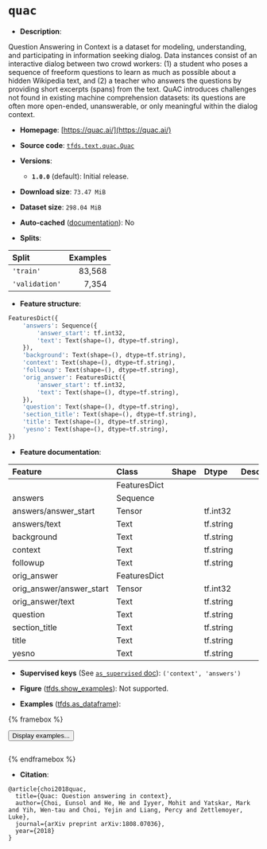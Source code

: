 <div itemscope itemtype="http://schema.org/Dataset">
  <div itemscope itemprop="includedInDataCatalog" itemtype="http://schema.org/DataCatalog">
    <meta itemprop="name" content="TensorFlow Datasets" />
  </div>
  <meta itemprop="name" content="quac" />
  <meta itemprop="description" content="Question Answering in Context is a dataset for modeling, understanding,&#10;and participating in information seeking dialog. Data instances consist&#10;of an interactive dialog between two crowd workers: (1) a student who poses&#10;a sequence of freeform questions to learn as much as possible about a hidden&#10;Wikipedia text, and (2) a teacher who answers the questions by providing&#10;short excerpts (spans) from the text. QuAC introduces challenges not found&#10;in existing machine comprehension datasets: its questions are often more&#10;open-ended, unanswerable, or only meaningful within the dialog context.&#10;&#10;To use this dataset:&#10;&#10;```python&#10;import tensorflow_datasets as tfds&#10;&#10;ds = tfds.load(&#x27;quac&#x27;, split=&#x27;train&#x27;)&#10;for ex in ds.take(4):&#10;  print(ex)&#10;```&#10;&#10;See [the guide](https://www.tensorflow.org/datasets/overview) for more&#10;informations on [tensorflow_datasets](https://www.tensorflow.org/datasets).&#10;&#10;" />
  <meta itemprop="url" content="https://www.tensorflow.org/datasets/catalog/quac" />
  <meta itemprop="sameAs" content="https://quac.ai/" />
  <meta itemprop="citation" content="@article{choi2018quac,&#10;  title={Quac: Question answering in context},&#10;  author={Choi, Eunsol and He, He and Iyyer, Mohit and Yatskar, Mark and Yih, Wen-tau and Choi, Yejin and Liang, Percy and Zettlemoyer, Luke},&#10;  journal={arXiv preprint arXiv:1808.07036},&#10;  year={2018}&#10;}" />
</div>

# `quac`


*   **Description**:

Question Answering in Context is a dataset for modeling, understanding, and
participating in information seeking dialog. Data instances consist of an
interactive dialog between two crowd workers: (1) a student who poses a sequence
of freeform questions to learn as much as possible about a hidden Wikipedia
text, and (2) a teacher who answers the questions by providing short excerpts
(spans) from the text. QuAC introduces challenges not found in existing machine
comprehension datasets: its questions are often more open-ended, unanswerable,
or only meaningful within the dialog context.

*   **Homepage**: [https://quac.ai/](https://quac.ai/)

*   **Source code**:
    [`tfds.text.quac.Quac`](https://github.com/tensorflow/datasets/tree/master/tensorflow_datasets/text/quac/quac.py)

*   **Versions**:

    *   **`1.0.0`** (default): Initial release.

*   **Download size**: `73.47 MiB`

*   **Dataset size**: `298.04 MiB`

*   **Auto-cached**
    ([documentation](https://www.tensorflow.org/datasets/performances#auto-caching)):
    No

*   **Splits**:

Split          | Examples
:------------- | -------:
`'train'`      | 83,568
`'validation'` | 7,354

*   **Feature structure**:

```python
FeaturesDict({
    'answers': Sequence({
        'answer_start': tf.int32,
        'text': Text(shape=(), dtype=tf.string),
    }),
    'background': Text(shape=(), dtype=tf.string),
    'context': Text(shape=(), dtype=tf.string),
    'followup': Text(shape=(), dtype=tf.string),
    'orig_answer': FeaturesDict({
        'answer_start': tf.int32,
        'text': Text(shape=(), dtype=tf.string),
    }),
    'question': Text(shape=(), dtype=tf.string),
    'section_title': Text(shape=(), dtype=tf.string),
    'title': Text(shape=(), dtype=tf.string),
    'yesno': Text(shape=(), dtype=tf.string),
})
```

*   **Feature documentation**:

Feature                  | Class        | Shape | Dtype     | Description
:----------------------- | :----------- | :---- | :-------- | :----------
                         | FeaturesDict |       |           |
answers                  | Sequence     |       |           |
answers/answer_start     | Tensor       |       | tf.int32  |
answers/text             | Text         |       | tf.string |
background               | Text         |       | tf.string |
context                  | Text         |       | tf.string |
followup                 | Text         |       | tf.string |
orig_answer              | FeaturesDict |       |           |
orig_answer/answer_start | Tensor       |       | tf.int32  |
orig_answer/text         | Text         |       | tf.string |
question                 | Text         |       | tf.string |
section_title            | Text         |       | tf.string |
title                    | Text         |       | tf.string |
yesno                    | Text         |       | tf.string |

*   **Supervised keys** (See
    [`as_supervised` doc](https://www.tensorflow.org/datasets/api_docs/python/tfds/load#args)):
    `('context', 'answers')`

*   **Figure**
    ([tfds.show_examples](https://www.tensorflow.org/datasets/api_docs/python/tfds/visualization/show_examples)):
    Not supported.

*   **Examples**
    ([tfds.as_dataframe](https://www.tensorflow.org/datasets/api_docs/python/tfds/as_dataframe)):

<!-- mdformat off(HTML should not be auto-formatted) -->

{% framebox %}

<button id="displaydataframe">Display examples...</button>
<div id="dataframecontent" style="overflow-x:auto"></div>
<script>
const url = "https://storage.googleapis.com/tfds-data/visualization/dataframe/quac-1.0.0.html";
const dataButton = document.getElementById('displaydataframe');
dataButton.addEventListener('click', async () => {
  // Disable the button after clicking (dataframe loaded only once).
  dataButton.disabled = true;

  const contentPane = document.getElementById('dataframecontent');
  try {
    const response = await fetch(url);
    // Error response codes don't throw an error, so force an error to show
    // the error message.
    if (!response.ok) throw Error(response.statusText);

    const data = await response.text();
    contentPane.innerHTML = data;
  } catch (e) {
    contentPane.innerHTML =
        'Error loading examples. If the error persist, please open '
        + 'a new issue.';
  }
});
</script>

{% endframebox %}

<!-- mdformat on -->

*   **Citation**:

```
@article{choi2018quac,
  title={Quac: Question answering in context},
  author={Choi, Eunsol and He, He and Iyyer, Mohit and Yatskar, Mark and Yih, Wen-tau and Choi, Yejin and Liang, Percy and Zettlemoyer, Luke},
  journal={arXiv preprint arXiv:1808.07036},
  year={2018}
}
```

